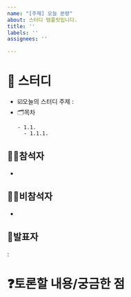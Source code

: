 ```yaml
---
name: "[주제] 오늘 분량"
about: 스터디 템플릿입니다.
title: ''
labels: ''
assignees: ''

---
```


# 📘 스터디
<!--오늘 주제와 관련 링크 및 페이지 남겨주세요-->
- ☑️오늘의 스터디 주제 : 
- 🗂️목차
  ```
  - 1.1. 
    - 1.1.1. 
   ```

## 🙆‍♀️참석자
<!--이름 작성해주세요-->
- 

## 🙅‍♀️비참석자
<!--이름(사유) 정리해주세요-->
- 

## 🎤발표자
<!--발표자 이름 작성해주세요-->
:  

# ❓토론할 내용/궁금한 점
<!-- 자유롭게 작성해주세요. 없으면 비워둬도 됩니다-->
